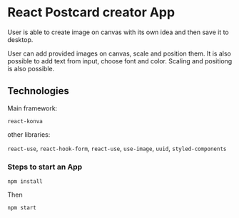 # React Postcard creator App

User is able to create image on canvas with its own idea and then save it to desktop.

User can add provided images on canvas, scale and position them. It is also possible to add text from input, choose font and color. Scaling and positiong is also possible.

## Technologies

Main framework:

`react-konva`

other libraries:

`react-use`, `react-hook-form`, `react-use`, `use-image`, `uuid`, `styled-components`

### Steps to start an App

`npm install`

Then

`npm start`
